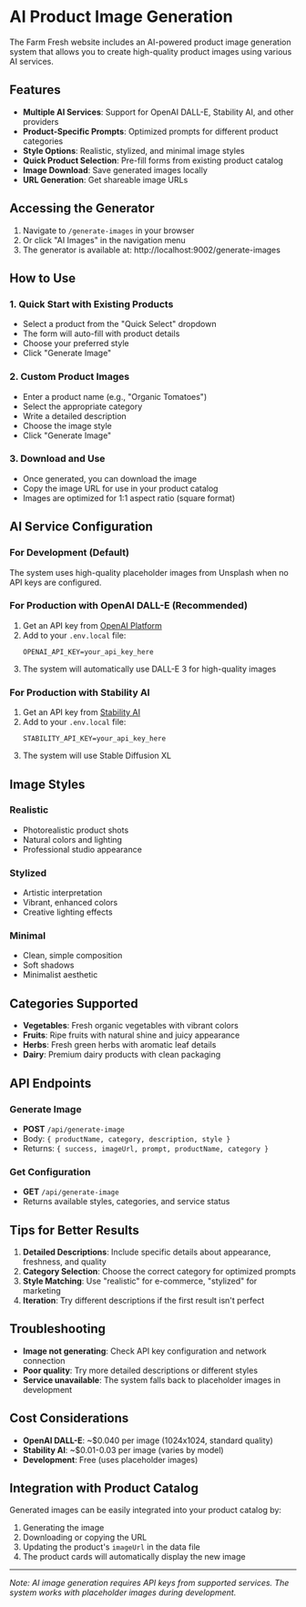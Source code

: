 # AI Product Image Generation

The Farm Fresh website includes an AI-powered product image generation system that allows you to create high-quality product images using various AI services.

## Features

- **Multiple AI Services**: Support for OpenAI DALL-E, Stability AI, and other providers
- **Product-Specific Prompts**: Optimized prompts for different product categories
- **Style Options**: Realistic, stylized, and minimal image styles
- **Quick Product Selection**: Pre-fill forms from existing product catalog
- **Image Download**: Save generated images locally
- **URL Generation**: Get shareable image URLs

## Accessing the Generator

1. Navigate to `/generate-images` in your browser
2. Or click "AI Images" in the navigation menu
3. The generator is available at: http://localhost:9002/generate-images

## How to Use

### 1. Quick Start with Existing Products
- Select a product from the "Quick Select" dropdown
- The form will auto-fill with product details
- Choose your preferred style
- Click "Generate Image"

### 2. Custom Product Images
- Enter a product name (e.g., "Organic Tomatoes")
- Select the appropriate category
- Write a detailed description
- Choose the image style
- Click "Generate Image"

### 3. Download and Use
- Once generated, you can download the image
- Copy the image URL for use in your product catalog
- Images are optimized for 1:1 aspect ratio (square format)

## AI Service Configuration

### For Development (Default)
The system uses high-quality placeholder images from Unsplash when no API keys are configured.

### For Production with OpenAI DALL-E (Recommended)
1. Get an API key from [OpenAI Platform](https://platform.openai.com)
2. Add to your `.env.local` file:
   ```
   OPENAI_API_KEY=your_api_key_here
   ```
3. The system will automatically use DALL-E 3 for high-quality images

### For Production with Stability AI
1. Get an API key from [Stability AI](https://platform.stability.ai)
2. Add to your `.env.local` file:
   ```
   STABILITY_API_KEY=your_api_key_here
   ```
3. The system will use Stable Diffusion XL

## Image Styles

### Realistic
- Photorealistic product shots
- Natural colors and lighting
- Professional studio appearance

### Stylized
- Artistic interpretation
- Vibrant, enhanced colors
- Creative lighting effects

### Minimal
- Clean, simple composition
- Soft shadows
- Minimalist aesthetic

## Categories Supported

- **Vegetables**: Fresh organic vegetables with vibrant colors
- **Fruits**: Ripe fruits with natural shine and juicy appearance
- **Herbs**: Fresh green herbs with aromatic leaf details
- **Dairy**: Premium dairy products with clean packaging

## API Endpoints

### Generate Image
- **POST** `/api/generate-image`
- Body: `{ productName, category, description, style }`
- Returns: `{ success, imageUrl, prompt, productName, category }`

### Get Configuration
- **GET** `/api/generate-image`
- Returns available styles, categories, and service status

## Tips for Better Results

1. **Detailed Descriptions**: Include specific details about appearance, freshness, and quality
2. **Category Selection**: Choose the correct category for optimized prompts
3. **Style Matching**: Use "realistic" for e-commerce, "stylized" for marketing
4. **Iteration**: Try different descriptions if the first result isn't perfect

## Troubleshooting

- **Image not generating**: Check API key configuration and network connection
- **Poor quality**: Try more detailed descriptions or different styles
- **Service unavailable**: The system falls back to placeholder images in development

## Cost Considerations

- **OpenAI DALL-E**: ~$0.040 per image (1024x1024, standard quality)
- **Stability AI**: ~$0.01-0.03 per image (varies by model)
- **Development**: Free (uses placeholder images)

## Integration with Product Catalog

Generated images can be easily integrated into your product catalog by:
1. Generating the image
2. Downloading or copying the URL
3. Updating the product's `imageUrl` in the data file
4. The product cards will automatically display the new image

---

*Note: AI image generation requires API keys from supported services. The system works with placeholder images during development.*
